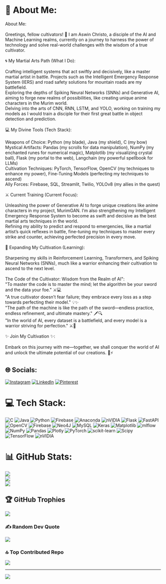 # 💫 About Me:
About Me:<br><br>Greetings, fellow cultivators! 👋 I am Aswin Christo, a disciple of the AI and Machine Learning realms, currently on a journey to harness the power of technology and solve real-world challenges with the wisdom of a true cultivator.<br><br>🌀 My Martial Arts Path (What I Do):<br><br>Crafting intelligent systems that act swiftly and decisively, like a master martial artist in battle. Projects such as the Intelligent Emergency Response System (IERS) and road safety solutions for mountain roads are my battlefield.<br>Exploring the depths of Spiking Neural Networks (SNNs) and Generative AI, aiming to forge new realms of possibilities, like creating unique anime characters in the Murim world.<br>Delving into the arts of CNN, RNN, LSTM, and YOLO, working on training my models as I would train a disciple for their first great battle in object detection and prediction.<br><br>💻 My Divine Tools (Tech Stack):<br><br>Weapons of Choice: Python (my blade), Java (my shield), C (my bow)<br>Mystical Artifacts: Pandas (my scrolls for data manipulation), NumPy (my enchanted runes for numerical magic), Matplotlib (my visualizing crystal ball), Flask (my portal to the web), Langchain (my powerful spellbook for LLMs)<br>Cultivation Techniques: PyTorch, TensorFlow, OpenCV (my techniques to enhance my power), Fine-Tuning Models (perfecting my techniques to ascend)<br>Ally Forces: Firebase, SQL, Streamlit, Twilio, YOLOv8 (my allies in the quest)<br><br>⚔️ Current Training (Current Focus):<br><br>Unleashing the power of Generative AI to forge unique creations like anime characters in my project, MurimGAN. I’m also strengthening my Intelligent Emergency Response System to become as swift and decisive as the best martial arts techniques in the world.<br>Refining my ability to predict and respond to emergencies, like a martial artist’s quick reflexes in battle, fine-tuning my techniques to master every strike and counter, achieving perfected precision in every move.<br><br>🌱 Expanding My Cultivation (Learning):<br><br>Sharpening my skills in Reinforcement Learning, Transformers, and Spiking Neural Networks (SNNs), much like a warrior enhancing their cultivation to ascend to the next level.<br><br>The Code of the Cultivator: Wisdom from the Realm of AI":<br>"To master the code is to master the mind; let the algorithm be your sword and the data your foe." ⚔️💻<br>"A true cultivator doesn’t fear failure; they embrace every loss as a step towards perfecting their model." 💡✨<br>"The path of the machine is like the path of the sword—endless practice, endless refinement, and ultimate mastery." 🗡️🔍<br>"In the world of AI, every dataset is a battlefield, and every model is a warrior striving for perfection." ⚔️💾<br><br>✨ Join My Cultivation ✨:<br><br>Embark on this journey with me—together, we shall conquer the world of AI and unlock the ultimate potential of our creations. 🌱⚡


## 🌐 Socials:
[![Instagram](https://img.shields.io/badge/Instagram-%23E4405F.svg?logo=Instagram&logoColor=white)](https://instagram.com/christo_03_) [![LinkedIn](https://img.shields.io/badge/LinkedIn-%230077B5.svg?logo=linkedin&logoColor=white)](https://linkedin.com/in/www.linkedin.com/in/aswin-christo-2525a32b7) [![Pinterest](https://img.shields.io/badge/Pinterest-%23E60023.svg?logo=Pinterest&logoColor=white)](https://pinterest.com/https://in.pinterest.com/aswinchristo17/) 

# 💻 Tech Stack:
![C](https://img.shields.io/badge/c-%2300599C.svg?style=flat&logo=c&logoColor=white) ![Java](https://img.shields.io/badge/java-%23ED8B00.svg?style=flat&logo=openjdk&logoColor=white) ![Python](https://img.shields.io/badge/python-3670A0?style=flat&logo=python&logoColor=ffdd54) ![Firebase](https://img.shields.io/badge/firebase-%23039BE5.svg?style=flat&logo=firebase) ![Anaconda](https://img.shields.io/badge/Anaconda-%2344A833.svg?style=flat&logo=anaconda&logoColor=white) ![nVIDIA](https://img.shields.io/badge/cuda-000000.svg?style=flat&logo=nVIDIA&logoColor=green) ![Flask](https://img.shields.io/badge/flask-%23000.svg?style=flat&logo=flask&logoColor=white) ![FastAPI](https://img.shields.io/badge/FastAPI-005571?style=flat&logo=fastapi) ![OpenCV](https://img.shields.io/badge/opencv-%23white.svg?style=flat&logo=opencv&logoColor=white) ![Firebase](https://img.shields.io/badge/firebase-a08021?style=flat&logo=firebase&logoColor=ffcd34) ![Neo4J](https://img.shields.io/badge/Neo4j-008CC1?style=flat&logo=neo4j&logoColor=white) ![MySQL](https://img.shields.io/badge/mysql-4479A1.svg?style=flat&logo=mysql&logoColor=white) ![Keras](https://img.shields.io/badge/Keras-%23D00000.svg?style=flat&logo=Keras&logoColor=white) ![Matplotlib](https://img.shields.io/badge/Matplotlib-%23ffffff.svg?style=flat&logo=Matplotlib&logoColor=black) ![mlflow](https://img.shields.io/badge/mlflow-%23d9ead3.svg?style=flat&logo=numpy&logoColor=blue) ![NumPy](https://img.shields.io/badge/numpy-%23013243.svg?style=flat&logo=numpy&logoColor=white) ![Pandas](https://img.shields.io/badge/pandas-%23150458.svg?style=flat&logo=pandas&logoColor=white) ![Plotly](https://img.shields.io/badge/Plotly-%233F4F75.svg?style=flat&logo=plotly&logoColor=white) ![PyTorch](https://img.shields.io/badge/PyTorch-%23EE4C2C.svg?style=flat&logo=PyTorch&logoColor=white) ![scikit-learn](https://img.shields.io/badge/scikit--learn-%23F7931E.svg?style=flat&logo=scikit-learn&logoColor=white) ![Scipy](https://img.shields.io/badge/SciPy-%230C55A5.svg?style=flat&logo=scipy&logoColor=%white) ![TensorFlow](https://img.shields.io/badge/TensorFlow-%23FF6F00.svg?style=flat&logo=TensorFlow&logoColor=white) ![nVIDIA](https://img.shields.io/badge/nVIDIA-%2376B900.svg?style=flat&logo=nVIDIA&logoColor=white)
# 📊 GitHub Stats:
![](https://github-readme-stats.vercel.app/api?username=AswinChristo17&theme=tokyonight&hide_border=false&include_all_commits=false&count_private=false)<br/>
![](https://github-readme-streak-stats.herokuapp.com/?user=AswinChristo17&theme=tokyonight&hide_border=false)<br/>
![](https://github-readme-stats.vercel.app/api/top-langs/?username=AswinChristo17&theme=tokyonight&hide_border=false&include_all_commits=false&count_private=false&layout=compact)

## 🏆 GitHub Trophies
![](https://github-profile-trophy.vercel.app/?username=AswinChristo17&theme=tokyonight&no-frame=false&no-bg=true&margin-w=4)

### ✍️ Random Dev Quote
![](https://quotes-github-readme.vercel.app/api?type=horizontal&theme=tokyonight)

### 🔝 Top Contributed Repo
![](https://github-contributor-stats.vercel.app/api?username=AswinChristo17&limit=5&theme=tokyonight&combine_all_yearly_contributions=true)

---
[![](https://visitcount.itsvg.in/api?id=AswinChristo17&icon=0&color=0)](https://visitcount.itsvg.in)

<!-- Proudly created with GPRM ( https://gprm.itsvg.in ) -->

